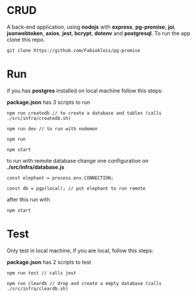 # CRUD

A back-end application, using **nodejs** with **express**, **pg-promise**, **joi**, **jsonwebtoken**, **axios**, **jest**, **bcrypt**, **dotenv** and **postgresql**. To run the app clone this repo.

```
git clone https://github.com/Fabiokleis/pg-promise
```

# Run

if you has **postgres** installed on local machine follow this steps:

**package.json** has 3 scripts to run

```
npm run createdb // to create a database and tables (calls ./src/infra/createdb.sh)
```
```
npm run dev // to run with nodemon
```
```
npm run 
```
```
npm start
```

to run with remote database change one configuration on **./src/infra/database.js**

```
const elephant = process.env.CONNECTION;

const db = pgp(local); // put elephant to run remote
```

after this run with 
```
npm start
```

# Test 

Only test in local machine, if you are local, follow this steps:

**package.json** has 2 scripts to test

```
npm run test // calls jest
```
```
npm run cleardb // drop and create a empty database (calls ./src/infra/cleardb.sh)
```
